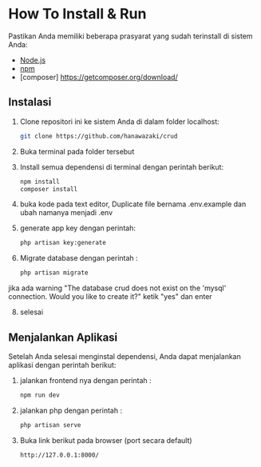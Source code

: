 # How To Install & Run

Pastikan Anda memiliki beberapa prasyarat yang sudah terinstall di sistem Anda:

- [Node.js](https://nodejs.org/) 
- [npm](https://www.npmjs.com/)
- [composer] https://getcomposer.org/download/

## Instalasi

1. Clone repositori ini ke sistem Anda di dalam folder localhost:
   ```bash
   git clone https://github.com/hanawazaki/crud
   
2. Buka terminal pada folder tersebut
   
3. Install semua dependensi di terminal dengan perintah berikut:
   ```bash
   npm install
   composer install

4. buka kode pada text editor, Duplicate file bernama .env.example dan ubah namanya menjadi .env
   
6. generate app key dengan perintah:
    ```bash
   php artisan key:generate
    
7. Migrate database dengan perintah :
    ```bash
   php artisan migrate
jika ada warning "The database crud does not exist on the 'mysql' connection. Would you like to create it?" 
ketik "yes" dan enter

8. selesai


## Menjalankan Aplikasi

Setelah Anda selesai menginstal dependensi, Anda dapat menjalankan aplikasi dengan perintah berikut:

1. jalankan frontend nya dengan perintah :
   ```bash
   npm run dev
   
2. jalankan php dengan perintah :

   ```bash
   php artisan serve
   
3. Buka link berikut pada browser (port secara default)
   ```bash
   http://127.0.0.1:8000/
